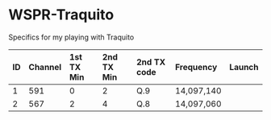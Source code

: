 # WSPR-Traquito
Specifics for my playing with Traquito

| ID   | Channel | 1st TX Min | 2nd TX Min | 2nd TX code | Frequency  | Launch     |
| :--- | :---    | :---       | :---       | :---        | :---       | :---       |
| 1    | 591     | 0          | 2          |  Q.9        | 14,097,140 |
| 2    | 567     | 2          | 4          |  Q.8        | 14,097,060 |
